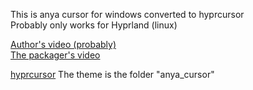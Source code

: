 This is anya cursor for windows converted to hyprcursor  
Probably only works for Hyprland (linux)

[Author's video (probably)](https://www.instagram.com/reel/CfNCTcaB1ie/)  
[The packager's video](https://www.youtube.com/watch?v=Dyd3Ep7NzrM&t=4s)

[hyprcursor](https://wiki.hyprland.org/Hypr-Ecosystem/hyprcursor/)
The theme is the folder "anya_cursor"
